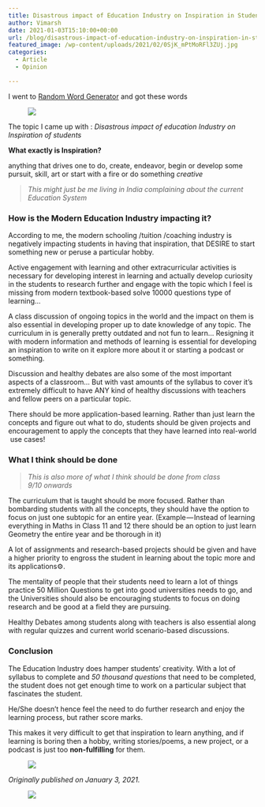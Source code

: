 ```yaml
---
title: Disastrous impact of Education Industry on Inspiration in Students
author: Vimarsh
date: 2021-01-03T15:10:00+00:00
url: /blog/disastrous-impact-of-education-industry-on-inspiration-in-students/
featured_image: /wp-content/uploads/2021/02/0SjK_mPtMoRFl3ZUj.jpg
categories:
  - Article
  - Opinion

---
```

I went to [Random Word Generator][1] and got these&nbsp;words<figure class="wp-block-image">

![][2] </figure> 

The topic I came up with&nbsp;: _Disastrous impact of education Industry on Inspiration of&nbsp;students_

**What exactly is Inspiration?**

anything that drives one to do, create, endeavor, begin or develop some pursuit, skill, art or start with a fire or do something _creative_

<blockquote class="wp-block-quote">
  <p>
    <em>This might just be me living in India complaining about the current Education System</em>
  </p>
</blockquote>

### How is the Modern Education Industry impacting it?

According to me, the modern schooling /tuition /coaching industry is negatively impacting students in having that inspiration, that DESIRE to start something new or peruse a particular hobby.

Active engagement with learning and other extracurricular activities is necessary for developing interest in learning and actually develop curiosity in the students to research further and engage with the topic which I feel is missing from modern textbook-based solve 10000 questions type of learning…

A class discussion of ongoing topics in the world and the impact on them is also essential in developing proper up to date knowledge of any topic. The curriculum in is generally pretty outdated and not fun to learn… Resigning it with modern information and methods of learning is essential for developing an inspiration to write on it explore more about it or starting a podcast or something.

Discussion and healthy debates are also some of the most important aspects of a classroom… But with vast amounts of the syllabus to cover it’s extremely difficult to have ANY kind of healthy discussions with teachers and fellow peers on a particular topic.

There should be more application-based learning. Rather than just learn the concepts and figure out what to do, students should be given projects and encouragement to apply the concepts that they have learned into real-world ️ use&nbsp;cases!

### What I think should be&nbsp;done

<blockquote class="wp-block-quote">
  <p>
    <em>This is also more of what I think should be done from class 9/10&nbsp;onwards</em>
  </p>
</blockquote>

The curriculum that is taught should be more focused. Rather than bombarding students with all the concepts, they should have the option to focus on just one subtopic for an entire year. (Example — Instead of learning everything in Maths in Class 11 and 12 there should be an option to just learn Geometry the entire year and be thorough in&nbsp;it)

A lot of assignments and research-based projects should be given and have a higher priority to engross the student in learning about the topic more and its applications⚙.

The mentality of people that their students need to learn a lot of things practice 50 Million Questions to get into good universities needs to go, and the Universities should also be encouraging students to focus on doing research and be good at a field they are pursuing.

Healthy Debates among students along with teachers is also essential along with regular quizzes and current world scenario-based discussions.

### Conclusion

The Education Industry does hamper students’ creativity. With a lot of syllabus to complete and _50 thousand questions_ that need to be completed, the student does not get enough time to work on a particular subject that fascinates the&nbsp;student.

He/She doesn’t hence feel the need to do further research and enjoy the learning process, but rather score&nbsp;marks.

This makes it very difficult to get that inspiration to learn anything, and if learning is boring then a hobby, writing stories/poems, a new project, or a podcast is just too **non-fulfilling** for&nbsp;them.<figure class="wp-block-image">

![][3] </figure> 

_Originally published on January 3,&nbsp;2021._<figure class="wp-block-image">

![][4] </figure>

 [1]: https://randomwordgenerator.com/
 [2]: https://vimarsh.info/wp-content/uploads/2021/02/img_6022bc030ce0c.jpg
 [3]: https://vimarsh.info/wp-content/uploads/2021/02/img_6022bc037f633.jpg
 [4]: https://vimarsh.info/wp-content/uploads/2021/02/img_6022bc043ef82.gif